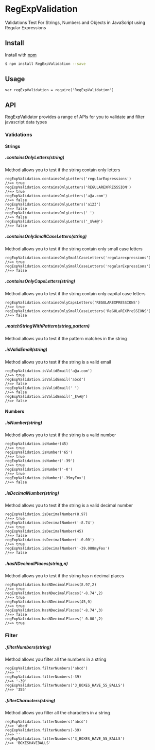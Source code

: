 # RegExpValidation

Validations Test For Strings, Numbers and Objects in JavaScript using Regular Expressions

## Install 

Install with [npm](https://www.npmjs.com) 

```sh
$ npm install RegExpValidation --save
```


## Usage
```
var regExpValidation = require('RegExpValidation')
```

## API

RegExpValidator provides a range of APIs for you to validate and filter javascript data types
### Validations

#### Strings


##### .containsOnlyLetters(string)

Method allows you to test if the string contain only letters
 
```
regExpValidation.containsOnlyLetters('regularExpressions')
//=> true
regExpValidation.containsOnlyLetters('REGULAREXPRESSSION')
//=> true
regExpValidation.containsOnlyLetters('a@a.com')
//=> false
regExpValidation.containsOnlyLetters('a123')
//=> false
regExpValidation.containsOnlyLetters(' ')
//=> false
regExpValidation.containsOnlyLetters('_$%#@')
//=> false
```




##### .containsOnlySmallCaseLetters(string)

Method allows you to test if the string contain only small case letters
 
 
```
regExpValidation.containsOnlySmallCaseLetters('regularexpressions')
//=> true
regExpValidation.containsOnlySmallCaseLetters('regularExpressions')
//=> false
``` 

##### .containsOnlyCapsLetters(string)

Method allows you to test if the string contain only capital case letters

``` 
regExpValidation.containsOnlyCapsLetters('REGULAREXPRESSIONS')
//=> true
regExpValidation.containsOnlySmallCaseLetters('ReGULaREXPreSSIONS')
//=> false
```

##### .matchStringWithPattern(string,pattern)

Method allows you to test if the pattern matches in the string


##### .isValidEmail(string)

Method allows you to test if the string is a valid email

```
regExpValidation.isValidEmail('a@a.com')
//=> true
regExpValidation.isValidEmail('abcd')
//=> false
regExpValidation.isValidEmail(' ')
//=> false
regExpValidation.isValidEmail('_$%#@')
//=> false
```

#### Numbers

##### .isNumber(string)

Method allows you to test if the string is a valid number

```
regExpValidation.isNumber(45)
//=> true
regExpValidation.isNumber('65')
//=> true
regExpValidation.isNumber('-39')
//=> true
regExpValidation.isNumber('-0')
//=> true
regExpValidation.isNumber('-39myFox')
//=> false
```



##### .isDecimalNumber(string)

Method allows you to test if the string is a valid decimal number


```
regExpValidation.isDecimalNumber(8.97)
//=> true
regExpValidation.isDecimalNumber('-8.74')
//=> true
regExpValidation.isDecimalNumber(45)
//=> false
regExpValidation.isDecimalNumber('-0.00')
//=> true
regExpValidation.isDecimalNumber('-39.088myFox')
//=> false
```


##### .hasNDecimalPlaces(string,n)

Method allows you to test if the string has n decimal places

```
regExpValidation.hasNDecimalPlaces(8.97,2)
//=> true
regExpValidation.hasNDecimalPlaces('-8.74',2)
//=> true
regExpValidation.hasNDecimalPlaces(45,0)
//=> true
regExpValidation.hasNDecimalPlaces('-8.74',3)
//=> false
regExpValidation.hasNDecimalPlaces('-0.00',2)
//=> true
```

### Filter

##### .filterNumbers(string)

Method allows you filter all the numbers in a string


```
regExpValidation.filterNumbers('abcd')
//=> ''
regExpValidation.filterNumbers(-39)
//=> '-39'
regExpValidation.filterNumbers('3_BOXES_HAVE_55_BALLS')
//=> '355'
```


##### .filterCharacters(string)

Method allows you filter all the characters in a string

```
regExpValidation.filterNumbers('abcd')
//=> 'abcd'
regExpValidation.filterNumbers(-39)
//=> ''
regExpValidation.filterNumbers('3_BOXES_HAVE_55_BALLS')
//=> 'BOXESHAVEBALLS'
```



